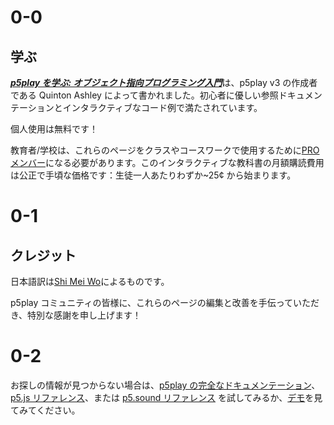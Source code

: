 # 0-0

## 学ぶ

[**_p5play を学ぶ: オブジェクト指向プログラミング入門_**](.)は、p5play v3 の作成者である Quinton Ashley によって書かれました。初心者に優しい参照ドキュメンテーションとインタラクティブなコード例で満たされています。

個人使用は無料です！

教育者/学校は、これらのページをクラスやコースワークで使用するために[PRO メンバー](../pro)になる必要があります。このインタラクティブな教科書の月額購読費用は公正で手頃な価格です：生徒一人あたりわずか~25¢ から始まります。

# 0-1

## クレジット

日本語訳は[Shi Mei Wo](https://github.com/ShiMeiWo)によるものです。

p5play コミュニティの皆様に、これらのページの編集と改善を手伝っていただき、特別な感謝を申し上げます！

# 0-2

お探しの情報が見つからない場合は、[p5play の完全なドキュメンテーション](/docs/Sprite.html)、[p5.js リファレンス](https://p5js.org/reference/)、または [p5.sound リファレンス](https://p5js.org/reference/#/libraries/p5.sound) を試してみるか、[デモ](https://openprocessing.org/user/350295?o=35&view=sketches)を見てみてください。

